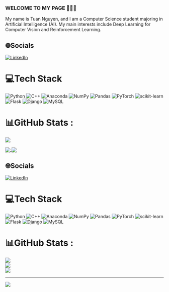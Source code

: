 ### WELCOME TO MY PAGE 👋👋👋
My name is Tuan Nguyen, and I am a Computer Science student majoring in Artificial Intelligence (AI).
My main interests include Deep Learning for Computer Vision and Reinforcement Learning.<br>

## 🌐Socials
[![LinkedIn](https://img.shields.io/badge/LinkedIn-%230077B5.svg?logo=linkedin&logoColor=white)](https://www.linkedin.com/in/tuan-nguyen-bb0054357/)

# 💻Tech Stack
![Python](https://img.shields.io/badge/python-3670A0?style=for-the-badge&logo=python&logoColor=ffdd54) ![C++](https://img.shields.io/badge/c++-%2300599C.svg?style=for-the-badge&logo=c%2B%2B&logoColor=white) ![Anaconda](https://img.shields.io/badge/Anaconda-%2344A833.svg?style=for-the-badge&logo=anaconda&logoColor=white) ![NumPy](https://img.shields.io/badge/numpy-%23013243.svg?style=for-the-badge&logo=numpy&logoColor=white) ![Pandas](https://img.shields.io/badge/pandas-%23150458.svg?style=for-the-badge&logo=pandas&logoColor=white) ![PyTorch](https://img.shields.io/badge/PyTorch-%23EE4C2C.svg?style=for-the-badge&logo=PyTorch&logoColor=white) ![scikit-learn](https://img.shields.io/badge/scikit--learn-%23F7931E.svg?style=for-the-badge&logo=scikit-learn&logoColor=white) ![Flask](https://img.shields.io/badge/flask-%23000.svg?style=for-the-badge&logo=flask&logoColor=white) ![Django](https://img.shields.io/badge/django-%23092E20.svg?style=for-the-badge&logo=django&logoColor=white) ![MySQL](https://img.shields.io/badge/mysql-%2300f.svg?style=for-the-badge&logo=mysql&logoColor=white)

# 📊GitHub Stats :
![](https://github-readme-stats.vercel.app/api?username=tuan-nv0505&theme=radical&hide_border=false&include_all_commits=false&count_private=false)<br/>
<!-- ![](https://github-readme-streak-stats.herokuapp.com/?user=tuan-nv0505&theme=radical&hide_border=false)<br/>
![](https://github-readme-stats.vercel.app/api/top-langs/?username=tuan-nv0505&theme=radical&hide_border=false&include_all_commits=false&count_private=false&layout=compact)

---
[![](https://visitcount.itsvg.in/api?id=tuan-nv0505&icon=0&color=0)](https://visitcount.itsvg.in) -->



<a href="https://github.com/tuan-nv0505/Snake-double-deep-Q-learning">
  <img align="center" src="https://github-readme-stats.anuraghazra1.vercel.app/api/pin/?username=tuan-nv0505&repo=Snake-double-deep-Q-learning&theme=radical" />
</a>    

<a href="https://github.com/tuan-nv0505/Snake-Q-learning">
  <img align="center" src="https://github-readme-stats.anuraghazra1.vercel.app/api/pin/?username=tuan-nv0505&repo=Snake-Q-learning&theme=merko" />
</a>



## 🌐Socials
[![LinkedIn](https://img.shields.io/badge/LinkedIn-%230077B5.svg?logo=linkedin&logoColor=white)](https://linkedin.com/in/https://www.linkedin.com/in/tuan-nguyen-bb0054357/) 

# 💻Tech Stack
![Python](https://img.shields.io/badge/python-3670A0?style=for-the-badge&logo=python&logoColor=ffdd54) ![C++](https://img.shields.io/badge/c++-%2300599C.svg?style=for-the-badge&logo=c%2B%2B&logoColor=white) ![Anaconda](https://img.shields.io/badge/Anaconda-%2344A833.svg?style=for-the-badge&logo=anaconda&logoColor=white) ![NumPy](https://img.shields.io/badge/numpy-%23013243.svg?style=for-the-badge&logo=numpy&logoColor=white) ![Pandas](https://img.shields.io/badge/pandas-%23150458.svg?style=for-the-badge&logo=pandas&logoColor=white) ![PyTorch](https://img.shields.io/badge/PyTorch-%23EE4C2C.svg?style=for-the-badge&logo=PyTorch&logoColor=white) ![scikit-learn](https://img.shields.io/badge/scikit--learn-%23F7931E.svg?style=for-the-badge&logo=scikit-learn&logoColor=white) ![Flask](https://img.shields.io/badge/flask-%23000.svg?style=for-the-badge&logo=flask&logoColor=white) ![Django](https://img.shields.io/badge/django-%23092E20.svg?style=for-the-badge&logo=django&logoColor=white) ![MySQL](https://img.shields.io/badge/mysql-%2300f.svg?style=for-the-badge&logo=mysql&logoColor=white)
# 📊GitHub Stats :
![](https://github-readme-stats.vercel.app/api?username=tuan-nv0505&theme=radical&hide_border=false&include_all_commits=false&count_private=false)<br/>
![](https://github-readme-streak-stats.herokuapp.com/?user=tuan-nv0505&theme=radical&hide_border=false)<br/>
![](https://github-readme-stats.vercel.app/api/top-langs/?username=tuan-nv0505&theme=radical&hide_border=false&include_all_commits=false&count_private=false&layout=compact)

---
[![](https://visitcount.itsvg.in/api?id=tuan-nv0505&icon=0&color=0)](https://visitcount.itsvg.in)
